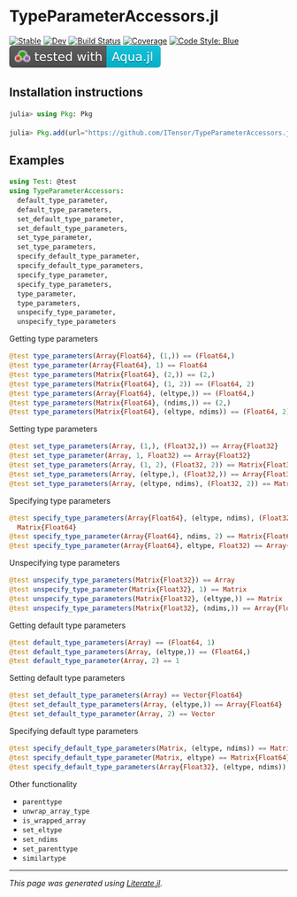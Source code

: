 # TypeParameterAccessors.jl

[![Stable](https://img.shields.io/badge/docs-stable-blue.svg)](https://ITensor.github.io/TypeParameterAccessors.jl/stable/)
[![Dev](https://img.shields.io/badge/docs-dev-blue.svg)](https://ITensor.github.io/TypeParameterAccessors.jl/dev/)
[![Build Status](https://github.com/ITensor/TypeParameterAccessors.jl/actions/workflows/CI.yml/badge.svg?branch=main)](https://github.com/ITensor/TypeParameterAccessors.jl/actions/workflows/CI.yml?query=branch%3Amain)
[![Coverage](https://codecov.io/gh/ITensor/TypeParameterAccessors.jl/branch/main/graph/badge.svg)](https://codecov.io/gh/ITensor/TypeParameterAccessors.jl)
[![Code Style: Blue](https://img.shields.io/badge/code%20style-blue-4495d1.svg)](https://github.com/invenia/BlueStyle)
[![Aqua](https://raw.githubusercontent.com/JuliaTesting/Aqua.jl/master/badge.svg)](https://github.com/JuliaTesting/Aqua.jl)

## Installation instructions

```julia
julia> using Pkg: Pkg

julia> Pkg.add(url="https://github.com/ITensor/TypeParameterAccessors.jl")
```

## Examples

````julia
using Test: @test
using TypeParameterAccessors:
  default_type_parameter,
  default_type_parameters,
  set_default_type_parameter,
  set_default_type_parameters,
  set_type_parameter,
  set_type_parameters,
  specify_default_type_parameter,
  specify_default_type_parameters,
  specify_type_parameter,
  specify_type_parameters,
  type_parameter,
  type_parameters,
  unspecify_type_parameter,
  unspecify_type_parameters
````

Getting type parameters

````julia
@test type_parameters(Array{Float64}, (1,)) == (Float64,)
@test type_parameter(Array{Float64}, 1) == Float64
@test type_parameters(Matrix{Float64}, (2,)) == (2,)
@test type_parameters(Matrix{Float64}, (1, 2)) == (Float64, 2)
@test type_parameters(Array{Float64}, (eltype,)) == (Float64,)
@test type_parameters(Matrix{Float64}, (ndims,)) == (2,)
@test type_parameters(Matrix{Float64}, (eltype, ndims)) == (Float64, 2)
````

Setting type parameters

````julia
@test set_type_parameters(Array, (1,), (Float32,)) == Array{Float32}
@test set_type_parameter(Array, 1, Float32) == Array{Float32}
@test set_type_parameters(Array, (1, 2), (Float32, 2)) == Matrix{Float32}
@test set_type_parameters(Array, (eltype,), (Float32,)) == Array{Float32}
@test set_type_parameters(Array, (eltype, ndims), (Float32, 2)) == Matrix{Float32}
````

Specifying type parameters

````julia
@test specify_type_parameters(Array{Float64}, (eltype, ndims), (Float32, 2)) ==
  Matrix{Float64}
@test specify_type_parameter(Array{Float64}, ndims, 2) == Matrix{Float64}
@test specify_type_parameter(Array{Float64}, eltype, Float32) == Array{Float64}
````

Unspecifying type parameters

````julia
@test unspecify_type_parameters(Matrix{Float32}) == Array
@test unspecify_type_parameter(Matrix{Float32}, 1) == Matrix
@test unspecify_type_parameters(Matrix{Float32}, (eltype,)) == Matrix
@test unspecify_type_parameters(Matrix{Float32}, (ndims,)) == Array{Float32}
````

Getting default type parameters

````julia
@test default_type_parameters(Array) == (Float64, 1)
@test default_type_parameters(Array, (eltype,)) == (Float64,)
@test default_type_parameter(Array, 2) == 1
````

Setting default type parameters

````julia
@test set_default_type_parameters(Array) == Vector{Float64}
@test set_default_type_parameters(Array, (eltype,)) == Array{Float64}
@test set_default_type_parameter(Array, 2) == Vector
````

Specifying default type parameters

````julia
@test specify_default_type_parameters(Matrix, (eltype, ndims)) == Matrix{Float64}
@test specify_default_type_parameter(Matrix, eltype) == Matrix{Float64}
@test specify_default_type_parameters(Array{Float32}, (eltype, ndims)) == Vector{Float32}
````

Other functionality

- `parenttype`
- `unwrap_array_type`
- `is_wrapped_array`
- `set_eltype`
- `set_ndims`
- `set_parenttype`
- `similartype`

---

*This page was generated using [Literate.jl](https://github.com/fredrikekre/Literate.jl).*

